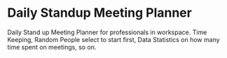 # Daily Standup Meeting Planner
Daily Stand up Meeting Planner for professionals in workspace. Time Keeping, Random People select to start first, Data Statistics on how many time spent on meetings, so on.
